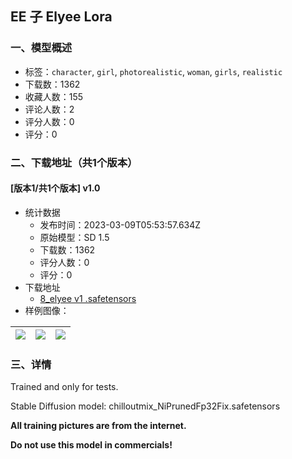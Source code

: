 ## EE 子 Elyee Lora
### 一、模型概述

- 标签：`character`, `girl`, `photorealistic`, `woman`, `girls`, `realistic`
- 下载数：1362
- 收藏人数：155
- 评论人数：2
- 评分人数：0
- 评分：0

### 二、下载地址（共1个版本）

#### [版本1/共1个版本] v1.0

- 统计数据
  - 发布时间：2023-03-09T05:53:57.634Z
  - 原始模型：SD 1.5
  - 下载数：1362
  - 评分人数：0
  - 评分：0
- 下载地址
  - [8_elyee v1 .safetensors](https://civitai.com/api/download/models/20515)
- 样例图像：

| <img src="https://image.civitai.com/xG1nkqKTMzGDvpLrqFT7WA/3985505e-5d6e-4823-c2f1-ffd67548a700/width=450/217045.jpeg" /> | <img src="https://image.civitai.com/xG1nkqKTMzGDvpLrqFT7WA/f48a2956-e7bc-499d-4f49-c7014534ce00/width=450/217047.jpeg" /> | <img src="https://image.civitai.com/xG1nkqKTMzGDvpLrqFT7WA/91373390-a74b-47ee-4c49-101d9fc76d00/width=450/217046.jpeg" /> |
| ---- | ---- | ---- |


### 三、详情
<p>Trained and only for tests.</p><p>Stable Diffusion model: chilloutmix_NiPrunedFp32Fix.safetensors</p><p><strong>All training pictures are from the internet.</strong></p><p><strong>Do not use this model in commercials!</strong></p>